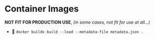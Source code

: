 # Container Images

**NOT FIT FOR PRODUCTION USE**, _(in some cases, not fit for use at all...)_

- :rocket: `docker buildx build --load --metadata-file metadata.json .`

